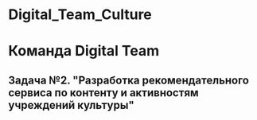 # Digital_Team_Culture
# Команда Digital Team
## Задача №2. "Разработка рекомендательного сервиса по контенту и активностям учреждений культуры"
